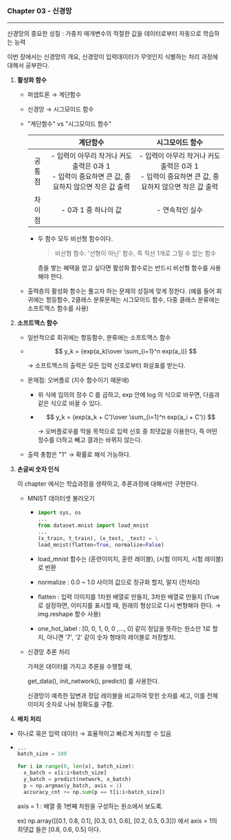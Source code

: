 ### Chapter 03 - 신경망

---

신경망의 중요한 성질 : 가중치 매개변수의 적절한 값을 데이터로부터 자동으로 학습하는 능력

이번 장에서는 신경망의 개요, 신경망이 입력데이터가 무엇인지 식별하는 처리 과정에 대해서 공부한다.

1. **활성화 함수**

   + 퍼셉트론 → 계단함수

   + 신경망 → 시그모이드 함수

   + "계단함수" vs "시그모이드 함수"

     |        |                           계단함수                           |                       시그모이드 함수                        |
     | :----: | :----------------------------------------------------------: | :----------------------------------------------------------: |
     | 공통점 | - 입력이 아무리 작거나 커도 출력은 0과 1<br />- 입력이 중요하면 큰 값, 중요하지 않으면 작은 값 출력 | - 입력이 아무리 작거나 커도 출력은 0과 1<br />- 입력이 중요하면 큰 값, 중요하지 않으면 작은 값 출력 |
     | 차이점 |                     - 0과 1 중 하나의 값                     |                       - 연속적인 실수                        |

     - 두 함수 모두 비선형 함수이다.

       > 비선형 함수: '선형이 아닌' 함수, 즉 직선 1개로 그릴 수 없는 함수

       층을 쌓는 혜택을 얻고 싶다면 활성화 함수로는 반드시 비선형 함수를 사용해야 한다.

   + 출력층의 활성화 함수는 풀고자 하는 문제의 성질에 맞게 정한다. (예를 들어 회귀에는 항등함수, 2클래스 분류문제는 시그모이드 함수, 다중 클래스 분류에는 소프트맥스 함수를 사용)
   
2. **소프트맥스 함수**

   - 일반적으로 회귀에는 항등함수, 분류에는 소프트맥스 함수 

   - $$
     y_k = {exp(a_k)\over \sum_{i=1}^n exp(a_i)}
     $$

     → 소프트맥스의 출력은 모든 입력 신호로부터 화살표를 받는다.

   - 문제점: 오버플로 (지수 함수이기 때문에)

     - 위 식에 임의의 정수 C 를 곱하고, exp 안에 log 의 식으로 바꾸면, 다음과 같은 식으로 바꿀 수 있다.

     - $$
       y_k = {exp(a_k + C')\over \sum_{i=1}^n exp(a_i + C')}
       $$

       → 오버플로우를 막을 목적으로 입력 신호 중 최댓값을 이용한다, 즉 어떤 정수를 더하고 빼고 결과는 바뀌지 않는다.

   - 출력 총합은 "1" → 확률로 해석 가능하다.

3. **손글씨 숫자 인식**

   이 chapter 에서는 학습과정을 생략하고, 추론과정에 대해서만 구현한다.

   - MNIST 데이터셋 불러오기
     - ```python
       import sys, os
       ...
       from dataset.mnist import load_mnist
       ...
       (x_train, t_train), (x_test, _test) = \
       load_mnist(flatten=True, normalize=False)
       ```

     - load_mnist 함수는 (훈련이미지, 훈련 레이블), (시험 이미지, 시험 레이블) 로 반환

     - normalize : 0.0 ~ 1.0 사이의 값으로 정규화 할지, 말지 (전처리)

     - flatten : 입력 이미지를 1차원 배열로 만들지, 3차원 배열로 만들지 (True 로 설정하면, 이미지를 표시할 때, 원래의 형상으로 다시 변형해야 한다. → img.reshape 함수 사용)

     - one_hot_label : [0, 0, 1, 0, 0 ,..., 0] 같이 정답을 뜻하는 원소만 1로 할지, 아니면 '7', '2' 같이 숫자 형태의 레이블로 저장할지.

   - 신경망 추론 처리

     가져온 데이터를 가지고 추론을 수행할 때, 

     get_data(), init_network(), predict() 를 사용한다.

     신경망이 예측한 답변과 정답 레이블을 비교하여 맞힌 숫자를 세고, 이를 전체 이미지 숫자로 나눠 정확도를 구함.

4. **배치 처리**

- 하나로 묶은 입력 데이터 → 효율적이고 빠르게 처리할 수 있음

- ```python
  ...
  batch_size = 100
  
  for i in range(0, len(x), batch_size):
  	x_batch = x[i:i+batch_size]
    y_batch = predict(network, x_batch)
    p = np.argmax(y_batch, axis = 1)
    accuracy_cnt += np.sum(p == t[i:i+batch_size])
  ```

  axis = 1 : 배열 중 1번째 차원을 구성하는 원소에서 보도록.

  ex) np.array([[0.1, 0.8, 0.1], [0.3, 0.1, 0.6], [0.2, 0.5, 0.3]]) 에서 axis = 1의 최댓값 들은 [0.8, 0.6, 0.5] 이다.

  



